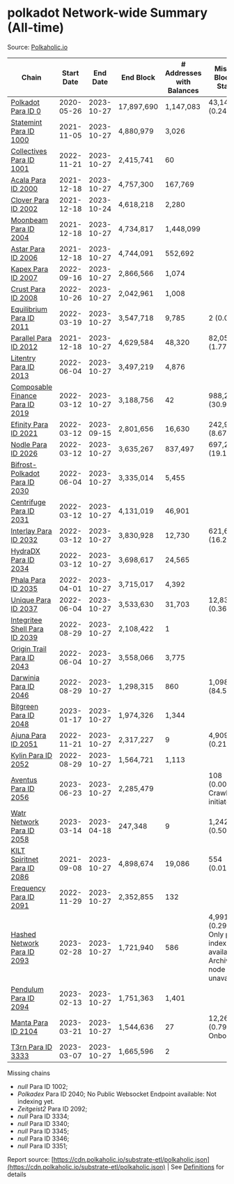 # polkadot Network-wide Summary (All-time)

Source: [Polkaholic.io](https://polkaholic.io)


| Chain            | Start Date | End Date | End Block | # Addresses with Balances | Missing Blocks / Status |
| ---------------- | ---------- | ---------| --------- | ------------------------- | ----------------------- |
| [Polkadot Para ID 0](/polkadot/0-polkadot) | 2020-05-26 | 2023-10-27 | 17,897,690 |  1,147,083 | 43,144 (0.24%)  |
| [Statemint Para ID 1000](/polkadot/1000-statemint) | 2021-11-05 | 2023-10-27 | 4,880,979 |  3,026 |    |
| [Collectives Para ID 1001](/polkadot/1001-collectives) | 2022-11-21 | 2023-10-27 | 2,415,741 |  60 |    |
| [Acala Para ID 2000](/polkadot/2000-acala) | 2021-12-18 | 2023-10-27 | 4,757,300 |  167,769 |    |
| [Clover Para ID 2002](/polkadot/2002-clover) | 2021-12-18 | 2023-10-24 | 4,618,218 |  2,280 |    |
| [Moonbeam Para ID 2004](/polkadot/2004-moonbeam) | 2021-12-18 | 2023-10-27 | 4,734,817 |  1,448,099 |    |
| [Astar Para ID 2006](/polkadot/2006-astar) | 2021-12-18 | 2023-10-27 | 4,744,091 |  552,692 |    |
| [Kapex Para ID 2007](/polkadot/2007-kapex) | 2022-09-16 | 2023-10-27 | 2,866,566 |  1,074 |    |
| [Crust Para ID 2008](/polkadot/2008-crust) | 2022-10-26 | 2023-10-27 | 2,042,961 |  1,008 |    |
| [Equilibrium Para ID 2011](/polkadot/2011-equilibrium) | 2022-03-19 | 2023-10-27 | 3,547,718 |  9,785 | 2 (0.00%)  |
| [Parallel Para ID 2012](/polkadot/2012-parallel) | 2021-12-18 | 2023-10-27 | 4,629,584 |  48,320 | 82,055 (1.77%)  |
| [Litentry Para ID 2013](/polkadot/2013-litentry) | 2022-06-04 | 2023-10-27 | 3,497,219 |  4,876 |    |
| [Composable Finance Para ID 2019](/polkadot/2019-composable) | 2022-03-12 | 2023-10-27 | 3,188,756 |  42 | 988,228 (30.99%)  |
| [Efinity Para ID 2021](/polkadot/2021-efinity) | 2022-03-12 | 2023-09-15 | 2,801,656 |  16,630 | 242,949 (8.67%)  |
| [Nodle Para ID 2026](/polkadot/2026-nodle) | 2022-03-12 | 2023-10-27 | 3,635,267 |  837,497 | 697,249 (19.18%)  |
| [Bifrost-Polkadot Para ID 2030](/polkadot/2030-bifrost-dot) | 2022-06-04 | 2023-10-27 | 3,335,014 |  5,455 |    |
| [Centrifuge Para ID 2031](/polkadot/2031-centrifuge) | 2022-03-12 | 2023-10-27 | 4,131,019 |  46,901 |    |
| [Interlay Para ID 2032](/polkadot/2032-interlay) | 2022-03-12 | 2023-10-27 | 3,830,928 |  12,730 | 621,626 (16.23%)  |
| [HydraDX Para ID 2034](/polkadot/2034-hydradx) | 2022-03-12 | 2023-10-27 | 3,698,617 |  24,565 |    |
| [Phala Para ID 2035](/polkadot/2035-phala) | 2022-04-01 | 2023-10-27 | 3,715,017 |  4,392 |    |
| [Unique Para ID 2037](/polkadot/2037-unique) | 2022-06-04 | 2023-10-27 | 3,533,630 |  31,703 | 12,839 (0.36%)  |
| [Integritee Shell Para ID 2039](/polkadot/2039-integritee-shell) | 2022-08-29 | 2023-10-27 | 2,108,422 |  1 |    |
| [Origin Trail Para ID 2043](/polkadot/2043-origintrail) | 2022-06-04 | 2023-10-27 | 3,558,066 |  3,775 |    |
| [Darwinia Para ID 2046](/polkadot/2046-darwinia) | 2022-08-29 | 2023-10-27 | 1,298,315 |  860 | 1,098,047 (84.57%)  |
| [Bitgreen Para ID 2048](/polkadot/2048-bitgreen) | 2023-01-17 | 2023-10-27 | 1,974,326 |  1,344 |    |
| [Ajuna Para ID 2051](/polkadot/2051-ajuna) | 2022-11-21 | 2023-10-27 | 2,317,227 |  9 | 4,909 (0.21%)  |
| [Kylin Para ID 2052](/polkadot/2052-kylin) | 2022-08-29 | 2023-10-27 | 1,564,721 |  1,113 |    |
| [Aventus Para ID 2056](/polkadot/2056-aventus) | 2023-06-23 | 2023-10-27 | 2,285,479 |   | 108 (0.00%) Crawling initiated |
| [Watr Network Para ID 2058](/polkadot/2058-watr) | 2023-03-14 | 2023-04-18 | 247,348 |  9 | 1,242 (0.50%)  |
| [KILT Spiritnet Para ID 2086](/polkadot/2086-kilt) | 2021-09-08 | 2023-10-27 | 4,898,674 |  19,086 | 554 (0.01%)  |
| [Frequency Para ID 2091](/polkadot/2091-frequency) | 2022-11-29 | 2023-10-27 | 2,352,855 |  132 |    |
| [Hashed Network Para ID 2093](/polkadot/2093-hashed) | 2023-02-28 | 2023-10-27 | 1,721,940 |  586 | 4,991 (0.29%) Only partial index available: Archive node unavailable |
| [Pendulum Para ID 2094](/polkadot/2094-pendulum) | 2023-02-13 | 2023-10-27 | 1,751,363 |  1,401 |    |
| [Manta Para ID 2104](/polkadot/2104-manta) | 2023-03-21 | 2023-10-27 | 1,544,636 |  27 | 12,262 (0.79%) Onboarding |
| [T3rn Para ID 3333](/polkadot/3333-t3rn) | 2023-03-07 | 2023-10-27 | 1,665,596 |  2 |    |

Missing chains


* *null* Para ID 1002; 
* *Polkadex* Para ID 2040; No Public Websocket Endpoint available: Not indexing yet.
* *Zeitgeist2* Para ID 2092; 
* *null* Para ID 3334; 
* *null* Para ID 3340; 
* *null* Para ID 3345; 
* *null* Para ID 3346; 
* *null* Para ID 3351; 

Report source: [https://cdn.polkaholic.io/substrate-etl/polkaholic.json](https://cdn.polkaholic.io/substrate-etl/polkaholic.json) | See [Definitions](/DEFINITIONS.md) for details
